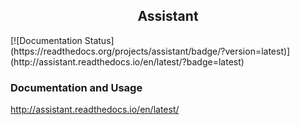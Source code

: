 <h2 align="center">Assistant</h2>
[![Documentation Status](https://readthedocs.org/projects/assistant/badge/?version=latest)](http://assistant.readthedocs.io/en/latest/?badge=latest)

### Documentation and Usage
http://assistant.readthedocs.io/en/latest/

